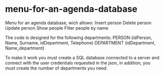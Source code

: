 # menu-for-an-agenda-database
Menu for an agenda database, wich allows:
  Insert person
  Delete person
  Update person
  Show people
  Filter people by name
  
The code is designed for the following departments: 
  PERSON (idPerson, Name, Surname, idDepartment, Telephone) 
  DEPARTMENT (idDepartment, Name_department)
  
To make it work you must create a SQL database connected to a server and connect with the user credentials requested in the json, in addition, you must create the number of departments you need.
